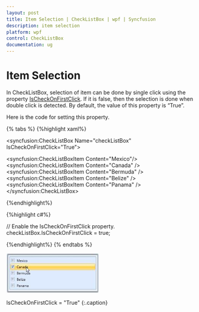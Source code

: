 ```yaml
---
layout: post
title: Item Selection | CheckListBox | wpf | Syncfusion
description: item selection
platform: wpf
control: CheckListBox
documentation: ug
---
```


# Item Selection

In CheckListBox, selection of item can be done by single click using the property [IsCheckOnFirstClick](https://help.syncfusion.com/cr/wpf/Syncfusion.Tools.Wpf~Syncfusion.Windows.Tools.Controls.CheckListBox~IsCheckOnFirstClick.html). If it is false, then the selection is done when double click is detected. By default, the value of this property is “True”.

Here is the code for setting this property.

{% tabs %}
{%highlight xaml%}

<!-- Adding CheckListBox -->
<syncfusion:CheckListBox Name="checkListBox" IsCheckOnFirstClick="True"> 
<!-- Adding CheckListBox items -->  
<syncfusion:CheckListBoxItem Content="Mexico"/>
<syncfusion:CheckListBoxItem Content="Canada" /> 
<syncfusion:CheckListBoxItem Content="Bermuda" /> 
<syncfusion:CheckListBoxItem Content="Belize" />  
<syncfusion:CheckListBoxItem Content="Panama" />
</syncfusion:CheckListBox></td></tr>
  
{%endhighlight%}

{%highlight c#%}

// Enable the IsCheckOnFirstClick property.
checkListBox.IsCheckOnFirstClick = true;  </td></tr>

{%endhighlight%}
{% endtabs %}

![Item selection property](Item-Selection_images/Item-Selection_img1.jpeg)

IsCheckOnFirstClick = "True"
{:.caption}
